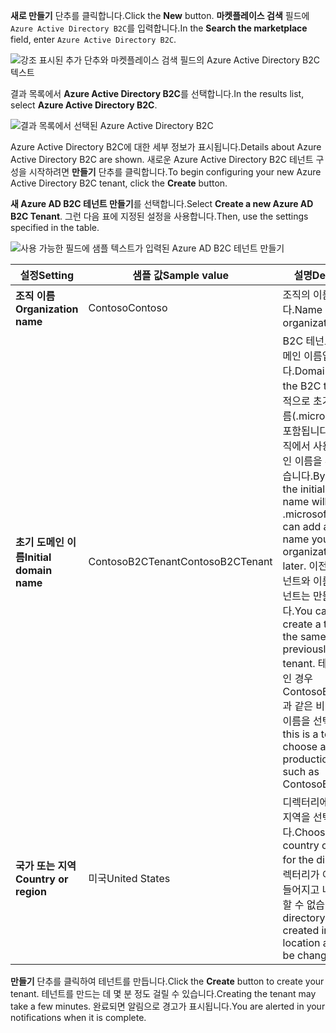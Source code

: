 <span data-ttu-id="2cb77-101">**새로 만들기** 단추를 클릭합니다.</span><span class="sxs-lookup"><span data-stu-id="2cb77-101">Click the **New** button.</span></span> <span data-ttu-id="2cb77-102">**마켓플레이스 검색** 필드에 `Azure Active Directory B2C`를 입력합니다.</span><span class="sxs-lookup"><span data-stu-id="2cb77-102">In the **Search the marketplace** field, enter `Azure Active Directory B2C`.</span></span>

![강조 표시된 추가 단추와 마켓플레이스 검색 필드의 Azure Active Directory B2C 텍스트](./media/active-directory-b2c-create-tenant/find-azure-ad-b2c.png)

<span data-ttu-id="2cb77-104">결과 목록에서 **Azure Active Directory B2C**를 선택합니다.</span><span class="sxs-lookup"><span data-stu-id="2cb77-104">In the results list, select **Azure Active Directory B2C**.</span></span>

![결과 목록에서 선택된 Azure Active Directory B2C](./media/active-directory-b2c-create-tenant/find-azure-ad-b2c-result.png)

<span data-ttu-id="2cb77-106">Azure Active Directory B2C에 대한 세부 정보가 표시됩니다.</span><span class="sxs-lookup"><span data-stu-id="2cb77-106">Details about Azure Active Directory B2C are shown.</span></span> <span data-ttu-id="2cb77-107">새로운 Azure Active Directory B2C 테넌트 구성을 시작하려면 **만들기** 단추를 클릭합니다.</span><span class="sxs-lookup"><span data-stu-id="2cb77-107">To begin configuring your new Azure Active Directory B2C tenant, click the **Create** button.</span></span>

<span data-ttu-id="2cb77-108">**새 Azure AD B2C 테넌트 만들기**를 선택합니다.</span><span class="sxs-lookup"><span data-stu-id="2cb77-108">Select **Create a new Azure AD B2C Tenant**.</span></span> <span data-ttu-id="2cb77-109">그런 다음 표에 지정된 설정을 사용합니다.</span><span class="sxs-lookup"><span data-stu-id="2cb77-109">Then, use the settings specified in the table.</span></span>

![사용 가능한 필드에 샘플 텍스트가 입력된 Azure AD B2C 테넌트 만들기](./media/active-directory-b2c-create-tenant/create-new-b2c-tenant.png)

| <span data-ttu-id="2cb77-111">설정</span><span class="sxs-lookup"><span data-stu-id="2cb77-111">Setting</span></span>      | <span data-ttu-id="2cb77-112">샘플 값</span><span class="sxs-lookup"><span data-stu-id="2cb77-112">Sample value</span></span>  | <span data-ttu-id="2cb77-113">설명</span><span class="sxs-lookup"><span data-stu-id="2cb77-113">Description</span></span>                                        |
| ------------ | ------- | -------------------------------------------------- |
| <span data-ttu-id="2cb77-114">**조직 이름**</span><span class="sxs-lookup"><span data-stu-id="2cb77-114">**Organization name**</span></span> | <span data-ttu-id="2cb77-115">Contoso</span><span class="sxs-lookup"><span data-stu-id="2cb77-115">Contoso</span></span> | <span data-ttu-id="2cb77-116">조직의 이름입니다.</span><span class="sxs-lookup"><span data-stu-id="2cb77-116">Name of the organization.</span></span> | 
| <span data-ttu-id="2cb77-117">**초기 도메인 이름**</span><span class="sxs-lookup"><span data-stu-id="2cb77-117">**Initial domain name**</span></span> |  <span data-ttu-id="2cb77-118">ContosoB2CTenant</span><span class="sxs-lookup"><span data-stu-id="2cb77-118">ContosoB2CTenant</span></span> | <span data-ttu-id="2cb77-119">B2C 테넌트에 대한 도메인 이름입니다.</span><span class="sxs-lookup"><span data-stu-id="2cb77-119">Domain name for the B2C tenant.</span></span> <span data-ttu-id="2cb77-120">기본적으로 초기 도메인 이름(.microsoft.com)이 포함됩니다. 나중에 조직에서 사용하는 도메인 이름을 추가할 수 있습니다.</span><span class="sxs-lookup"><span data-stu-id="2cb77-120">By default, the initial domain name will include .microsoft.com. You can add a domain name your organization uses later.</span></span> <span data-ttu-id="2cb77-121">이전에 삭제된 테넌트와 이름이 같은 테넌트는 만들 수 없습니다.</span><span class="sxs-lookup"><span data-stu-id="2cb77-121">You cannot create a tenant with the same name as a previously deleted tenant.</span></span> <span data-ttu-id="2cb77-122">테스트 테넌트인 경우 ContosoB2CTesting과 같은 비-프로덕션 이름을 선택합니다.</span><span class="sxs-lookup"><span data-stu-id="2cb77-122">If this is a test tenant, choose a non-production name such as ContosoB2CTesting.</span></span> |
| <span data-ttu-id="2cb77-123">**국가 또는 지역**</span><span class="sxs-lookup"><span data-stu-id="2cb77-123">**Country or region**</span></span> | <span data-ttu-id="2cb77-124">미국</span><span class="sxs-lookup"><span data-stu-id="2cb77-124">United States</span></span> | <span data-ttu-id="2cb77-125">디렉터리에 국가 또는 지역을 선택합니다.</span><span class="sxs-lookup"><span data-stu-id="2cb77-125">Choose the country or region for the directory.</span></span> <span data-ttu-id="2cb77-126">디렉터리가 이 위치에 만들어지고 나중에 변경할 수 없습니다.</span><span class="sxs-lookup"><span data-stu-id="2cb77-126">The directory will be created in this location and cannot be changed later.</span></span>  |

<span data-ttu-id="2cb77-127">**만들기** 단추를 클릭하여 테넌트를 만듭니다.</span><span class="sxs-lookup"><span data-stu-id="2cb77-127">Click the **Create** button to create your tenant.</span></span> <span data-ttu-id="2cb77-128">테넌트를 만드는 데 몇 분 정도 걸릴 수 있습니다.</span><span class="sxs-lookup"><span data-stu-id="2cb77-128">Creating the tenant may take a few minutes.</span></span> <span data-ttu-id="2cb77-129">완료되면 알림으로 경고가 표시됩니다.</span><span class="sxs-lookup"><span data-stu-id="2cb77-129">You are alerted in your notifications when it is complete.</span></span>